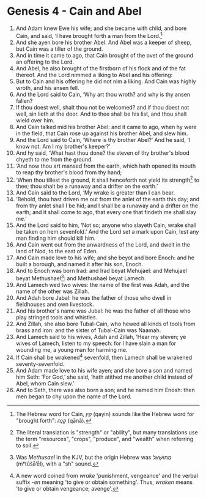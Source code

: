 # Genesis 4 - Cain and Abel

1. And Adam knew Ewe his wife; and she became with child, and bore Cain, and
   said, ‘I have brought forth a man from the Lord.[^Cain]’
2. And she ayen bore his brother Abel. And Abel was a keeper of sheep, but Cain
   was a tiller of the ground.
3. And in time it came to ago, that Cain brought of the ovet of the ground an
   offering to the Lord.
4. And Abel, he also brought of the firstborn of his flock and of the fat
   thereof. And the Lord nimmed a liking to Abel and his offering:
5. But to Cain and his offering he did not nim a liking. And Cain was highly
   wroth, and his ansen fell.
6. And the Lord said to Cain, ‘Why art thou wroth? and why is thy ansen fallen?
7. If thou doest well, shalt thou not be welcomed? and if thou doest not well,
   sin lieth at the door. And to thee shall be his list, and thou shalt wield
   over him.
8. And Cain talked mid his brother Abel: and it came to ago, when hy were in
   the field, that Cain rose up against his brother Abel, and slew him.
9. And the Lord said to Cain, ‘Where is thy brother Abel?’ And he said, ‘I know
   not: Am I my brother's keeper?’
10. And hy said, ‘What hast thou done? the steven of thy brother's blood chyeth
    to me from the ground.
11. ‘And now thou art mansed from the earth, which hath opened its mouth to
    reap thy brother's blood from thy hand;
12. ‘When thou tillest the ground, it shall henceforth not yield its
    strength[^strength] to thee; thou shalt be a runaway and a drifter on the
    earth.’
13. And Cain said to the Lord, ‘My wrake is greater than I can bear.
14. ‘Behold, thou hast driven me out from the anlet of the earth this day; and
    from thy anlet shall I be hid; and I shall be a runaway and a drifter on
    the earth; and it shall come to ago, that every one that findeth me shall
    slay me.’
15. And the Lord said to him, ‘Not so; anyone who slayeth Cain, wrake shall be
    taken on hem sevenfold.’ And the Lord set a mark upon Cain, lest any man
    finding him should kill him.
16. And Cain went out from the anwardness of the Lord, and dwelt in the land of
    Nod, to the east of Eden.
17. And Cain made love to his wife; and she beyot and bore Enoch: and he built
    a borough, and named it after his son, Enoch.
18. And to Enoch was born Irad: and Irad beyat Mehujael: and Mehujael beyat
    Methushael[^Methushael]: and Methushael beyat Lamech.
19. And Lamech wed two wives: the name of the first was Adah, and the name of
    the other was Zillah.
20. And Adah bore Jabal: he was the father of those who dwell in fieldhouses
    and own livestock.
21. And his brother's name was Jubal: he was the father of all those who play
    stringed tools and whistles.
22. And Zillah, she also bore Tubal-Cain, who hewed all kinds of tools from
    brass and iron: and the sister of Tubal-Cain was Naamah.
23. And Lamech said to his wives, Adah and Zillah, ‘Hear my steven; ye wives of
    Lamech, listen to my speech: for I have slain a man for wounding me, a
    young man for harming me.
24. If Cain shall be wrakened[^wrakened] sevenfold, then Lamech shall be
    wrakened seventy-sevenfold.
25. And Adam made love to his wife ayen; and she bore a son and named him Seth:
    ‘For God,’ she said, ‘hath atithed me another child instead of Abel, whom
    Cain slew.’
26. And to Seth, there was also born a son; and he named him Enosh: then men
    began to chy upon the name of the Lord.

<!-- Abbreviations -->


<!-- Footnotes -->
[^Cain]: The Hebrew word for Cain, *קַיִן* (qayin) sounds like the Hebrew word
    for "brought forth": *קָנָה* (qānâ).
[^strength]: The literal translation is "strength" or "ability", but many
    translations use the term "resources", "crops", "produce", and "wealth"
    when referring to soil.
[^Methushael]: Was *Methusael* in the KJV, but the origin Hebrew was *מְתוּשָׁאֵל*
    (mᵉtûšā’ēl), with a "sh" sound.
[^wrakened]: A new word coined from *wrake* 'punishment, vengeance' and the
    verbal suffix *-en* meaning 'to give or obtain something'. Thus, *wraken*
    means 'to give or obtain vengeance; avenge'.

<!-- BUFFER -->
